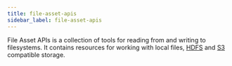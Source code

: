 ```yaml
---
title: file-asset-apis
sidebar_label: file-asset-apis
---
```


File Asset APIs is a collection of tools for reading from and writing to filesystems. It contains resources for working with local files, [HDFS](https://hadoop.apache.org/docs/stable/hadoop-project-dist/hadoop-hdfs/HdfsDesign.html) and [S3](https://docs.aws.amazon.com/AmazonS3/latest/userguide/Welcome.html) compatible storage.

